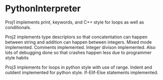 ﻿# PythonInterpreter

Proj1 implements print, keywords, and C++ style for loops as well as conditionals.

Proj2 implements type descriptors so that concatentation can happen between string and addition can happen between integers. Mixed mode implemented. Comments implemented. Integer divison implemented. Also lots of debugging done so that crashes happen less due to programmer style habits

Proj3 implements for loops in python style with use of range. Indent and outdent implemented for python style. If-Elif-Else statements implemented.

